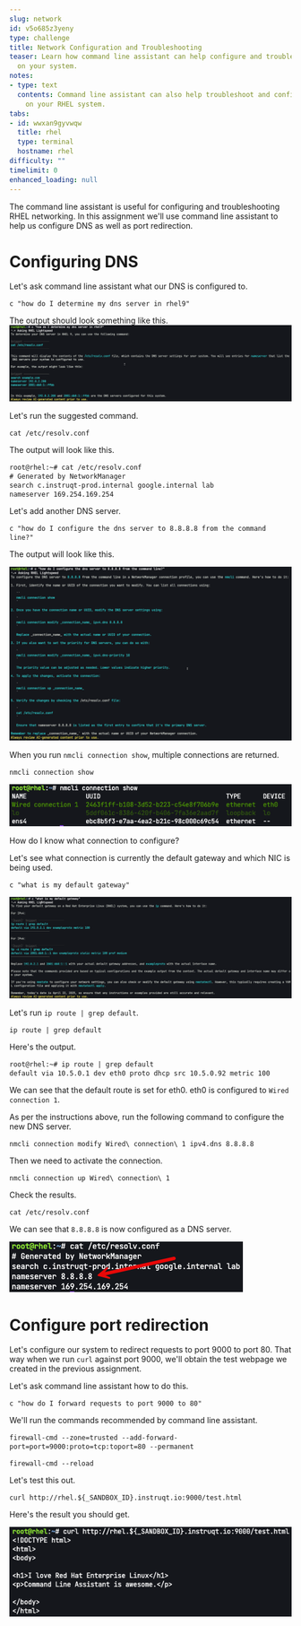 ```yaml
---
slug: network
id: v5o685z3yeny
type: challenge
title: Network Configuration and Troubleshooting
teaser: Learn how command line assistant can help configure and troubleshoot networking
  on your system.
notes:
- type: text
  contents: Command line assistant can also help troubleshoot and configure networking
    on your RHEL system.
tabs:
- id: wwxan9gyvwqw
  title: rhel
  type: terminal
  hostname: rhel
difficulty: ""
timelimit: 0
enhanced_loading: null
---
```


The command line assistant is useful for configuring and troubleshooting RHEL networking. In this assignment we'll use command line assistant to help us configure DNS as well as port redirection.

# Configuring DNS

Let's ask command line assistant what our DNS is configured to.

```bash,run
c "how do I determine my dns server in rhel9"
```

The output should look something like this.
![](../assets/view_dns.png)

Let's run the suggested command.

```bash,run
cat /etc/resolv.conf
```

The output will look like this.

```bash,nocopy
root@rhel:~# cat /etc/resolv.conf
# Generated by NetworkManager
search c.instruqt-prod.internal google.internal lab
nameserver 169.254.169.254
```

Let's add another DNS server.

```bash,run
c "how do I configure the dns server to 8.8.8.8 from the command line?"
```

The output will look like this.

![](../assets/cla_configure_dns.png)

When you run `nmcli connection show`, multiple connections are returned.

```bash,run
nmcli connection show
```

![](../assets/nmcli_con_show.png)

How do I know what connection to configure?

Let's see what connection is currently the default gateway and which NIC is being used.

```bash,run
c "what is my default gateway"
```

![](../assets/default_gateway.png)

Let's run `ip route | grep default`.

```bash,run
ip route | grep default
```

Here's the output.

```bash,nocopy
root@rhel:~# ip route | grep default
default via 10.5.0.1 dev eth0 proto dhcp src 10.5.0.92 metric 100
```

We can see that the default route is set for eth0. eth0 is configured to `Wired connection 1`.

As per the instructions above, run the following command to configure the new DNS server.

```bash,run
nmcli connection modify Wired\ connection\ 1 ipv4.dns 8.8.8.8
```

Then we need to activate the connection.

```bash,run
nmcli connection up Wired\ connection\ 1
```

Check the results.

```bash,run
cat /etc/resolv.conf
```

We can see that `8.8.8.8` is now configured as a DNS server.

![](../assets/8888_dns.png)

Configure port redirection
===
Let's configure our system to redirect requests to port 9000 to port 80. That way when we run `curl` against port 9000, we'll obtain the test webpage we created in the previous assignment.

Let's ask command line assistant how to do this.

```bash,run
c "how do I forward requests to port 9000 to 80"
```

We'll run the commands recommended by command line assistant.

```bash,run
firewall-cmd --zone=trusted --add-forward-port=port=9000:proto=tcp:toport=80 --permanent
```

```bash,run
firewall-cmd --reload
```

Let's test this out.

```bash,run
curl http://rhel.${_SANDBOX_ID}.instruqt.io:9000/test.html
```

Here's the result you should get.

![](../assets/redirected_result.png)
